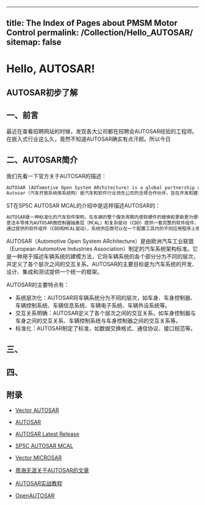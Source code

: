 
---
title: The Index of Pages about PMSM Motor Control
permalink: /Collection/Hello_AUTOSAR/
sitemap: false
---



# Hello, AUTOSAR!

AUTOSAR初步了解
--------------------------

## 一、前言
最近在查看招聘网站的时候，发现各大公司都在招聘会AUTOSAR经验的工程师。在嵌入式行业这么久，竟然不知道AUTOSAR确实有点汗颜。所以今日

## 二、AUTOSAR简介
我们先看一下官方关于AUTOSAR的描述：
```txt
AUTOSAR (AUTomotive Open System ARchitecture) is a global partnership of leading companies in the automotive and software industry to develop and establish the standardized software framework and open E/E system architecture for intelligent mobility.
Autosar（汽车开放系统体系结构）是汽车和软件行业领先公司的全球合作伙伴，旨在开发和建立标准化的软件框架和开放式E/E系统体系结构，以实现智能移动性。
```

ST在SP5C AUTOSAR MCAL的介绍中是这样描述AUTOSAR的：
```txt
AUTOSAR是一种标准化的汽车软件架构，在车辆的整个服务周期内使软硬件的替换和更新更为便捷。它支持从特定于ECU的软件开发转为面向应用的方法。
意法半导体为AUTOSAR微控制器抽象层（MCAL）和复杂驱动（CDD）提供一套完整的软件组件，以支持特定的硬件外设。
通过提供的软件组件（CDD和MCAL驱动），系统供应商可以在一个配置工具内的不同应用程序上使用一套标准化的基本软件驱动程序。
```



AUTOSAR（Automotive Open System ARchitecture）是由欧洲汽车工业联盟（European Automotive
Industries Association）制定的汽车系统架构标准。它是一种用于描述车辆系统的建模方法，它将车辆系统的各个部分分为不同的层次，并定义了各个层次之间的交互关系。AUTOSAR的主要目标是为汽车系统的开发、设计、集成和测试提供一个统一的框架。

AUTOSAR的主要特点有：

* 系统层次化：AUTOSAR将车辆系统分为不同的层次，如车身、车身控制器、车辆控制系统、车辆信息系统、车辆电子系统、车辆外设系统等。
* 交互关系明确：AUTOSAR定义了各个层次之间的交互关系，如车身控制器与车身之间的交互关系、车辆控制系统与车身控制器之间的交互关系等。
* 标准化：AUTOSAR制定了标准，如数据交换格式、通信协议、接口规范等。




## 三、


## 四、


## 附录
* [Vector AUTOSAR](https://www.vector.com/int/en/know-how/autosar/)
* [AUTOSAR](https://www.autosar.org/)
* [AUTOSAR Latest Release](https://www.autosar.org/search?tx_solr%5Bfilter%5D%5B0%5D=category%3AR23-11&tx_solr%5Bq%5D=)
* [SP5C AUTOSAR MCAL](https://www.st.com/zh/embedded-software/spc5-autosar-mcal.html)
* [Vector MICROSAR](https://www.vector.com/int/en/products/products-a-z/embedded-software/microsar/)

* [质海无涯关于AUTOSAR的文章](https://zhuanlan.zhihu.com/p/473204205)
* [AUTOSAR实战教程](http://lib.uml.com.cn/ebook/AUTOSAR/AUTOSAR12.asp)
* [OpenAUTOSAR](https://github.com/openAUTOSAR/classic-platform)
